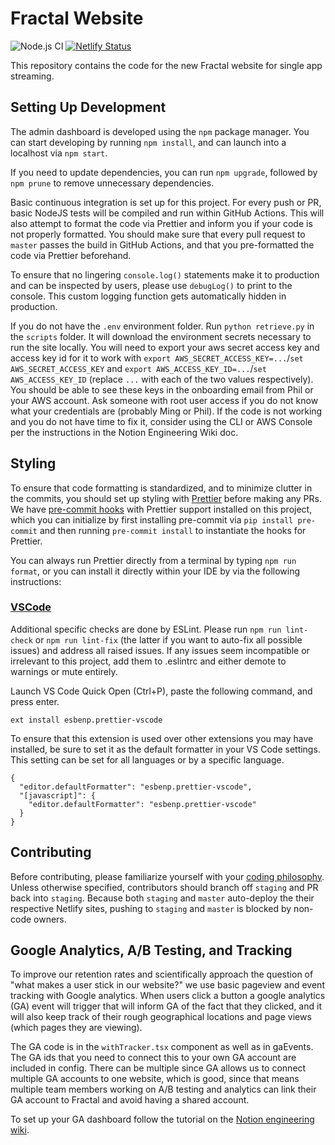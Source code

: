 # Fractal Website

![Node.js CI](https://github.com/fractal/website/workflows/Node.js%20CI/badge.svg)
[![Netlify Status](https://api.netlify.com/api/v1/badges/6bf95ae3-d9ee-4e92-99e2-fc67c52f540f/deploy-status)](https://app.netlify.com/sites/tryfractal/deploys)

This repository contains the code for the new Fractal website for single app streaming.

## Setting Up Development

The admin dashboard is developed using the `npm` package manager. You can start developing by running `npm install`, and can launch into a localhost via `npm start`.

If you need to update dependencies, you can run `npm upgrade`, followed by `npm prune` to remove unnecessary dependencies.

Basic continuous integration is set up for this project. For every push or PR, basic NodeJS tests will be compiled and run within GitHub Actions. This will also attempt to format the code via Prettier and inform you if your code is not properly formatted. You should make sure that every pull request to `master` passes the build in GitHub Actions, and that you pre-formatted the code via Prettier beforehand.

To ensure that no lingering `console.log()` statements make it to production and can be inspected by users, please use `debugLog()` to print to the console. This custom logging function gets automatically hidden in production.

If you do not have the `.env` environment folder. Run `python retrieve.py` in the `scripts` folder. It will download the environment secrets necessary to run the site locally. You will need to export your aws secret access key and access key id for it to work with `export AWS_SECRET_ACCESS_KEY=...`/`set AWS_SECRET_ACCESS_KEY` and `export AWS_ACCESS_KEY_ID=...`/`set AWS_ACCESS_KEY_ID` (replace `...` with each of the two values respectively). You should be able to see these keys in the onboarding email from Phil or your AWS account. Ask someone with root user access if you do not know what your credentials are (probably Ming or Phil). If the code is not working and you do not have time to fix it, consider using the CLI or AWS Console per the instructions in the Notion Engineering Wiki doc.

## Styling

To ensure that code formatting is standardized, and to minimize clutter in the commits, you should set up styling with [Prettier](https://prettier.io/) before making any PRs. We have [pre-commit hooks](https://pre-commit.com/) with Prettier support installed on this project, which you can initialize by first installing pre-commit via `pip install pre-commit` and then running `pre-commit install` to instantiate the hooks for Prettier.

You can always run Prettier directly from a terminal by typing `npm run format`, or you can install it directly within your IDE by via the following instructions:

### [VSCode](https://marketplace.visualstudio.com/items?itemName=esbenp.prettier-vscode)

Additional specific checks are done by ESLint. Please run `npm run lint-check` or `npm run lint-fix` (the latter if you want to auto-fix all possible issues) and address all raised issues. If any issues seem incompatible or irrelevant to this project, add them to .eslintrc and either demote to warnings or mute entirely.

Launch VS Code Quick Open (Ctrl+P), paste the following command, and press enter.

```
ext install esbenp.prettier-vscode
```

To ensure that this extension is used over other extensions you may have installed, be sure to set it as the default formatter in your VS Code settings. This setting can be set for all languages or by a specific language.

```
{
  "editor.defaultFormatter": "esbenp.prettier-vscode",
  "[javascript]": {
    "editor.defaultFormatter": "esbenp.prettier-vscode"
  }
}
```

## Contributing

Before contributing, please familiarize yourself with your [coding philosophy](https://www.notion.so/tryfractal/Setting-up-Your-Google-Analytics-Dashboard-d5bcc39ee6c1433fa2006945d4469615). Unless otherwise specified, contributors should branch off `staging` and PR back into `staging`. Because both `staging` and `master` auto-deploy the their respective Netlify sites, pushing to `staging` and `master` is blocked by non-code owners.

## Google Analytics, A/B Testing, and Tracking

To improve our retention rates and scientifically approach the question of "what makes a user stick in our website?" we use basic pageview and event tracking with Google analytics. When users click a button a google analytics (GA) event will trigger that will inform GA of the fact that they clicked, and it will also keep track of their rough geographical locations and page views (which pages they are viewing).

The GA code is in the `withTracker.tsx` component as well as in gaEvents. The GA ids that you need to connect this to your own GA account are included in config. There can be multiple since GA allows us to connect multiple GA accounts to one website, which is good, since that means multiple team members working on A/B testing and analytics can link their GA account to Fractal and avoid having a shared account.

To set up your GA dashboard follow the tutorial on the [Notion engineering wiki](https://www.notion.so/tryfractal/Setting-up-Your-Google-Analytics-Dashboard-d5bcc39ee6c1433fa2006945d4469615).
